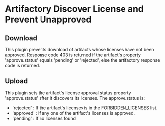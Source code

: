 Artifactory Discover License and Prevent Unapproved 
===================================================

Download
--------
This plugin prevents download of artifacts whose licenses have not been approved.  Response code 403 is returned if the
artifact's property 'approve.status' equals 'pending' or 'rejected', else the artifactory response code is returned.  

Upload 
------
This plugin sets the artifact's license approval status property 'approve.status' after it discovers its licenses.  The approve.status is:

- 'rejected' : If the artifact's licenses is in the FORBIDDEN_LICENSES list.
- 'approved' : If any one of the artifact's licenses is approved.  
- 'pending'  : If no licenses found

 


